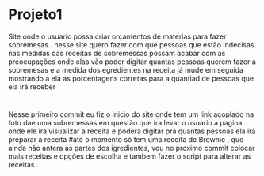 # Projeto1
Site onde o usuario possa criar orçamentos de materias para fazer sobremesas..
nesse site quero fazer com que pessoas que estão indecisas nas medidas das receitas de sobremessas possam acabar com as preocupações
onde elas vão poder digitar quantas pessoas querem fazer a sobremesas e a medida dos egredientes na receita já mude em  seguida
mostrando a ela as porcentagens corretas para a quantiad de pessoas que ela irá receber
#
#
Nesse primeiro commit eu fiz o inicio do site onde tem um link acoplado na foto dae uma sobremessas em questão
que ira levar o usuario a pagina onde ele ira visualizar a receita e podera digitar pra quantas pessoas ela irá preparar a receita
#até o momento só tem uma receita de Brownie , que ainda não antera as partes dos igredientes,
vou no proximo commit colocar mais receitas e opções de escolha e tambem fazer o script para alterar as receitas .
